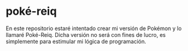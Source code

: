 # poké-reiq
En este repositorio estaré intentado crear mi versión de Pokémon y lo llamaré Poké-Reiq. Dicha versión no será con fines de lucro, es simplemente para estimular mi lógica de programación.
